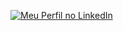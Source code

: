 [![Meu Perfil no LinkedIn](https://img.shields.io/badge/LinkedIn-0077B5?style=for-the-badge&logo=linkedin&logoColor=white)](https://br.linkedin.com/in/alowna)
